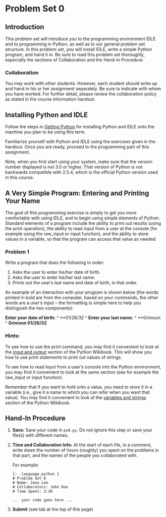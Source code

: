 # Problem Set 0

## Introduction

This problem set will introduce you to the programming environment
IDLE and to programming in Python, as well as to our general problem
set structure. In this problem set, you will install IDLE, write a
simple Python program, and hand it in. Be sure to read this problem
set thoroughly, especially the sections of Collaboration and the
Hand-in Procedure.

### Collaboration

You may work with other students. However, each student should write
up and hand in his or her assignment separately. Be sure to indicate
with whom you have worked. For further detail, please review the
collaboration policy as stated in the course information handout.

## Installing Python and IDLE

Follow the steps in
[Getting Python](http://en.wikibooks.org/wiki/Python_Programming/Getting_Python)
for installing Python and IDLE onto the machine you plan to be using
this term.

Familiarize yourself with Python and IDLE using the exercises given in
the handout. Once you are ready, proceed to the programming part of
this assignment.

Note, when you first start using your system, make sure that the
version number displayed is not 3.0 or higher. That version of Python
is not backwards compatible with 2.5.4, which is the official Python
version used in this course.

## A Very Simple Program: Entering and Printing Your Name

The goal of this programming exercise is simply to get you more
comfortable with using IDLE, and to begin using simple elements of
Python. Standard elements of a program include the ability to print
out results (using the print operation), the ability to read input
from a user at the console (for example using the raw_input or input
function), and the ability to store values in a variable, so that the
program can access that value as needed.

### Problem 1

Write a program that does the following in order:

1. Asks the user to enter his/her date of birth.
2. Asks the user to enter his/her last name.
3. Prints out the user’s last name and date of birth, in that order.

An example of an interaction with your program is shown below (the
words printed in bold are from the computer, based on your commands,
the other words are a user’s input – the formatting is simple here to
help you distinguish the two components):

**Enter your date of birth:**
^
\*\*01/26/32
^
**Enter your last name:**
^
\*\*Grimson
^
**Grimson 01/26/32**

### Hints:

To see how to use the print command, you may find it convenient to
look at the
[input and output](http://en.wikibooks.org/wiki/Python_Programming/Input_and_output)
section of the Python Wikibook. This will show you how to use print
statements to print out values of strings.

To see how to read input from a user’s console into the Python
environment, you may find it convenient to look at the same section
(see for example the raw_input or input function).

Remember that if you want to hold onto a value, you need to store it
in a variable (i.e., give it a name to which you can refer when you
want that value). You may find it convenient to look at the
[variables and strings](http://en.wikibooks.org/wiki/Python_Programming/Variables_and_Strings)
section of the Python Wikibook.

## Hand-In Procedure
1. **Save:** Save your code in `ps0.py`. Do not ignore this step or
   save your file(s) with different names.
2. **Time and Collaboration Info:** At the start of each file, in a
   comment, write down the number of hours (roughly) you spent on the
   problems in that part, and the names of the people you collaborated
   with.
   
   For example:
   
       {: .language.python }
       # Problem Set 0
       # Name: Jane Lee
       # Collaborators: John Doe
       # Time Spent: 3:30
       
       ... your code goes here ...
   
3. **Submit** (see tab at the top of this page)
